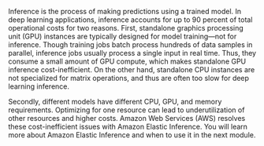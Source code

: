 Inference is the process of making predictions using a trained model. In deep learning applications, inference accounts for up to 90 percent of total operational costs for two reasons. First, standalone graphics processing unit (GPU) instances are typically designed for model training—not for inference. Though training jobs batch process hundreds of data samples in parallel, inference jobs usually process a single input in real time. Thus, they consume a small amount of GPU compute, which makes standalone GPU inference cost-inefficient. On the other hand, standalone CPU instances are not specialized for matrix operations, and thus are often too slow for deep learning inference.

Secondly, different models have different CPU, GPU, and memory requirements. Optimizing for one resource can lead to underutilization of other resources and higher costs. Amazon Web Services (AWS) resolves these cost-inefficient issues with Amazon Elastic Inference. You will learn more about Amazon Elastic Inference and when to use it in the next module.

